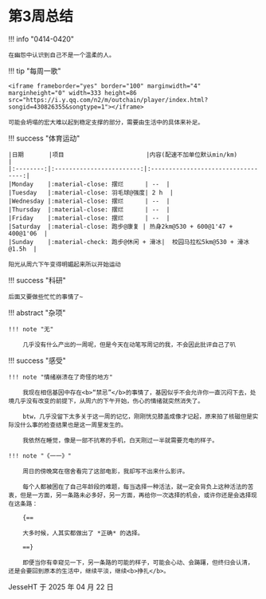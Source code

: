 # 第3周总结

!!! info "0414-0420"

    在幽怨中认识到自己不是一个温柔的人。
    
!!! tip "每周一歌"

    <iframe frameborder="yes" border="100" marginwidth="4" marginheight="0" width=333 height=86 src="https://i.y.qq.com/n2/m/outchain/player/index.html?songid=430826355&songtype=1"></iframe>

    可能会坍塌的宏大难以起到稳定支撑的部分，需要由生活中的具体来补足。
    
!!! success "体育运动"

    |日期       |项目                       |内容(配速不加单位默认min/km)           |
    |:--------:|:------------------------:|:----------------------------------:|
    |Monday    |:material-close: 摆烂      | --  |
    |Tuesday   |:material-close: 羽毛球@强度| 2 h  |
    |Wednesday |:material-close: 摆烂      | --  |
    |Thursday  |:material-close: 摆烂      | --  |
    |Friday    |:material-close: 摆烂      | --  |
    |Saturday  |:material-close: 跑步@康复 | 热身2km@530 + 600@1'47 + 400@1'06  |
    |Sunday    |:material-check: 跑步@休闲 + 滑冰|  校园马拉松5km@530 + 滑冰@1.5h  |

    阳光从周六下午变得明媚起来所以开始运动

!!! success "科研"
    
    后面又要做些忙忙的事情了~

!!! abstract "杂项"

    !!! note "无"

        几乎没有什么产出的一周呢，但是今天在动笔写周记的我，不会因此批评自己了叭

!!! success "感受"

    !!! note "情绪崩溃在了奇怪的地方"
        
        我现在相信基因中存在<b>“禁忌”</b>的事情了，基因似乎不会允许你一直沉闷下去，处境几乎没有改变的前提下，从周六的下午开始，伤心的情绪就突然消失了。

        btw，几乎没留下太多关于这一周的记忆，刚刚恍见膝盖成像才记起，原来拍了核磁但是实际没什么事的检查结果也是这一周里发生的。

        我依然在睡觉，像是一部不抗寒的手机，白天刚过一半就需要充电的样子。
    
    !!! note "《一一》"

        周日的傍晚窝在宿舍看完了这部电影，我却写不出来什么影评。

        每个人都被困在了自己年龄段的难题，每当选择一种活法，就一定会背负上这种活法的苦衷，但是一方面，另一条路未必多好，另一方面，再给你一次选择的机会，或许你还是会选择现在这条路：

        {==
        
        大多时候，人其实都做出了 *正确* 的选择。
        
        ==}

        即便当你有幸窥见一下，另一条路的可能的样子，可能会心动、会踌躇，但终归会认清，还是会要回到原本的生活中，继续平淡，继续<b>挣扎</b>。

JesseHT 于 2025 年 04 月 22 日
